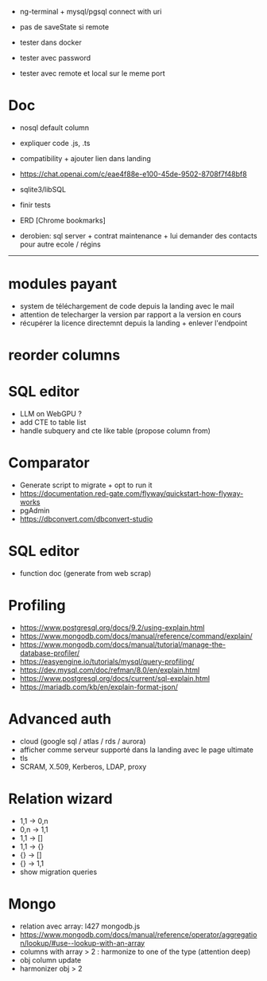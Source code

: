 - ng-terminal + mysql/pgsql connect with uri

- pas de saveState si remote
- tester dans docker
- tester avec password
- tester avec remote et local sur le meme port


# Doc
- nosql default column
- expliquer code .js, .ts
- compatibility + ajouter lien dans landing
- https://chat.openai.com/c/eae4f88e-e100-45de-9502-8708f7f48bf8



- sqlite3/libSQL
- finir tests
- ERD [Chrome bookmarks]
- derobien: sql server + contrat maintenance + lui demander des contacts pour autre ecole / régins



----------------------------------------------------------





# modules payant
- system de téléchargement de code depuis la landing avec le mail
- attention de telecharger la version par rapport a la version en cours
- récupérer la licence directemnt depuis la landing + enlever l'endpoint


# reorder columns


# SQL editor
- LLM on WebGPU ?
- add CTE to table list
- handle subquery and cte like table (propose column from)


# Comparator
- Generate script to migrate + opt to run it
- https://documentation.red-gate.com/flyway/quickstart-how-flyway-works
- pgAdmin
- https://dbconvert.com/dbconvert-studio


# SQL editor
- function doc (generate from web scrap)


# Profiling
- https://www.postgresql.org/docs/9.2/using-explain.html
- https://www.mongodb.com/docs/manual/reference/command/explain/
- https://www.mongodb.com/docs/manual/tutorial/manage-the-database-profiler/
- https://easyengine.io/tutorials/mysql/query-profiling/
- https://dev.mysql.com/doc/refman/8.0/en/explain.html
- https://www.postgresql.org/docs/current/sql-explain.html
- https://mariadb.com/kb/en/explain-format-json/


# Advanced auth 
- cloud (google sql / atlas / rds / aurora)
- afficher comme serveur supporté dans la landing avec le page ultimate
- tls
- SCRAM, X.509, Kerberos, LDAP, proxy


# Relation wizard
- 1,1 -> 0,n
- 0,n -> 1,1
- 1,1 -> []
- 1,1 -> {}
- {} -> []
- {} -> 1,1
- show migration queries


# Mongo
- relation avec array: l427 mongodb.js
- https://www.mongodb.com/docs/manual/reference/operator/aggregation/lookup/#use--lookup-with-an-array
- columns with array > 2 : harmonize to one of the type (attention deep)
- obj column update
- harmonizer obj > 2
